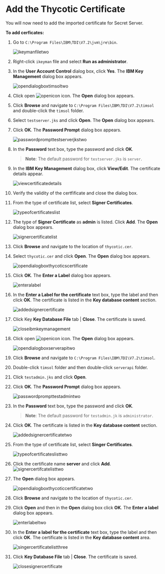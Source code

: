[title]: # (Add Thycotic certificate)
[tags]: # (introduction)
[priority]: # (104)
[display]: # (none)
# Add the Thycotic Certificate
<!-- add troubleshooting topic and info -->

You will now need to add the imported certificate for Secret Server.

__To add cerficates:__

1. Go to `C:\Program Files\IBM\TDI\V7.2\jvm\jre\bin`.

   ![ikeymanfiletwo](images/ikeymanfiletwo.png)
1. Right-click `ikeyman` file and select __Run as administrator__.
1. In the __User Account Control__ dialog box, click __Yes__. The __IBM Key Management__ dialog box appears.

   ![opendialogboxtimsoltwo](images/opendialogboxtimsoltwo.png)
1. Click open ![openicon](images/openicon.png) icon. The  __Open__ dialog box appears.
1. Click __Browse__ and navigate to `C:\Program Files\IBM\TDI\V7.2\timsol` and double-click the `timsol` folder.
1. Select `testserver.jks` and click __Open__. The __Open__ dialog box appears.
1. Click __OK__. The __Password Prompt__ dialog box appears.

   ![passwordprompttestserverjkstwo](images/passwordprompttestserverjkstwo.png)
1. In the __Password__ text box, type the password and click __OK__.

   > __Note__: The default password for `testserver.jks` is `server`.
1. In the __IBM Key Management__ dialog box, click __View/Edit__. The certificate details appear.

   ![viewcertificatedetails](images/viewcertificatedetails.png)
1. Verify the validity of the certfificate and close the dialog box.
1. From the type of certificate list, select __Signer Certificates__.

   ![typeofcertificateslist](images/typeofcertificateslist.png)
1. The type of __Signer Certificate__ as __admin__ is listed. Click __Add__. The __Open__ dialog box appears.

   ![signercertificatelist](images/signercertificatelist.png)
1. Click __Browse__ and navigate to the location of `thycotic.cer`.
1. Select `thycotic.cer` and click __Open__. The __Open__ dialog box appears.

   ![opendialogboxthycoticscertificate](images/opendialogboxthycoticscertificate.png)
1. Click __OK__. The __Enter a Label__ dialog box appears.

   ![enteralabel](images/enteralabel.png)
1. In the __Enter a Label for the certificate__ text box, type the label and then click __OK__. The certificate is listed in the __Key database content__ section.

   ![addedsignercertificate](images/addedsignercertificate.png)
1. Click Key __Key Database File__ tab | __Close__. The certificate is saved.

   ![closeibmkeymanagement](images/closeibmkeymanagement.png)
1. Click open ![openicon](images/openicon.png) icon. The __Open__ dialog box appears.

   ![opendialogboxserverapitwo](images/opendialogboxserverapitwo.png)
1. Click __Browse__ and navigate to `C:\Program Files\IBM\TDI\V7.2\timsol`.
1. Double-click `timsol` folder and then double-click `serverapi` folder.
1. Click `testadmin.jks` and click __Open__.
1. Click __OK__. The __Password Prompt__ dialog box appears.

   ![passwordprompttestadmintwo](images/passwordprompttestadmintwo.png)
1. In the __Password__ text box, type the password and click __OK__.

   > __Note__: The default password for `testadmin.jk` is `administrator`.
1. Click __OK__. The certificate is listed in the __Key database content__ section.

   ![addedsignercertificatetwo](images/addedsignercertificatetwo.png)
1. From the type of certificate list, select __Singer Certificates__.

   ![typeofcertificateslisttwo](images/typeofcertificateslisttwo.png)
1. Click the certificate name __server__ and click __Add__.
![signercertifcatelisttwo](images/signercertifcatelisttwo.png)
1. The __Open__ dialog box appears.
  
   ![opendialogboxthycoticcertificatetwo](images/opendialogboxthycoticcertificatetwo.png)
1. Click __Browse__ and navigate to the location of `thycotic.cer`.
1. Click __Open__ and then in the __Open__ dialog box click __OK__. The __Enter a label__ dialog box appears.

   ![enterlabeltwo](images/enterlabeltwo.png)
1. In the __Enter a label for the certificate__ text box, type the label and then click __OK__. The certificate is listed in the __Key database content__ area.

   ![singercertificatelistthree](images/singercertificatelistthree.png)
1. Click __Key Database File__ tab | __Close__. The certificate is saved.

   ![closesignercertificate](images/closesignercertificate.png)

